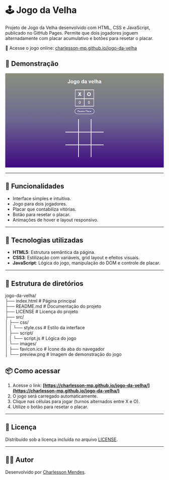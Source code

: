 # 🕹️ Jogo da Velha

Projeto de Jogo da Velha desenvolvido com HTML, CSS e JavaScript, publicado no GitHub Pages. Permite que dois jogadores joguem alternadamente com placar acumulativo e botões para resetar o placar.

🔗 Acesse o jogo online: [charlesson-mp.github.io/jogo-da-velha](https://charlesson-mp.github.io/jogo-da-velha/)

## 📸 Demonstração

![preview](./src/images/preview.png)

---

## 🧠 Funcionalidades

- Interface simples e intuitiva.
- Jogo para dois jogadores.
- Placar que contabiliza vitórias.
- Botão para resetar o placar.
- Animações de hover e layout responsivo.

---

## 🚀 Tecnologias utilizadas

- **HTML5**: Estrutura semântica da página.
- **CSS3**: Estilização com variáveis, grid layout e efeitos visuais.
- **JavaScript**: Lógica do jogo, manipulação do DOM e controle de placar.

---

## 📁 Estrutura de diretórios

jogo-da-velha/ <br>
├── index.html # Página principal <br>
├── README.md # Documentação do projeto <br>
├── LICENSE # Licença do projeto <br>
├── src/ <br>
│ ├── css/ <br>
│ │ └── style.css # Estilo da interface <br>
│ ├── script/ <br>
│ │ └── script.js # Lógica do jogo <br>
│ └── images/ <br>
│ ├── favicon.ico # Ícone da aba do navegador <br>
│ └── preview.png # Imagem de demonstração do jogo <br>

## 📦 Como acessar

1. Acesse o link: **[https://charlesson-mp.github.io/jogo-da-velha/](https://charlesson-mp.github.io/jogo-da-velha/)**
2. O jogo será carregado automaticamente.
3. Clique nas células para jogar (turnos alternados entre X e O).
4. Utilize o botão para resetar o placar.

---

## 📜 Licença

Distribuído sob a licença incluída no arquivo [LICENSE](./LICENSE).

---

## 🙋‍♂️ Autor

Desenvolvido por [Charlesson Mendes](https://www.linkedin.com/in/charlesson-mendes-developer/).  